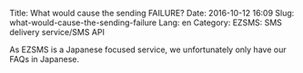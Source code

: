 Title: What would cause the sending FAILURE?
Date: 2016-10-12 16:09
Slug: what-would-cause-the-sending-failure
Lang: en
Category: EZSMS: SMS delivery service/SMS API

As EZSMS is a Japanese focused service, we unfortunately only have our FAQs in Japanese.